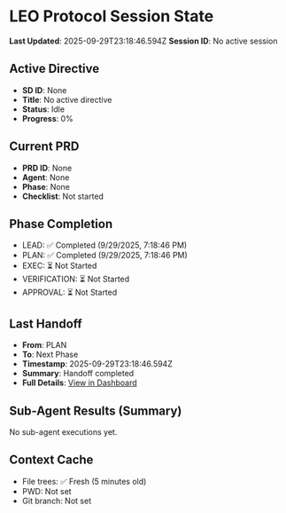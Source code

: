 # LEO Protocol Session State

**Last Updated**: 2025-09-29T23:18:46.594Z
**Session ID**: No active session

## Active Directive
- **SD ID**: None
- **Title**: No active directive
- **Status**: Idle
- **Progress**: 0%

## Current PRD
- **PRD ID**: None
- **Agent**: None
- **Phase**: None
- **Checklist**: Not started

## Phase Completion
- LEAD: ✅ Completed (9/29/2025, 7:18:46 PM)
- PLAN: ✅ Completed (9/29/2025, 7:18:46 PM)
- EXEC: ⏳ Not Started
- VERIFICATION: ⏳ Not Started
- APPROVAL: ⏳ Not Started

## Last Handoff
- **From**: PLAN
- **To**: Next Phase
- **Timestamp**: 2025-09-29T23:18:46.594Z
- **Summary**: Handoff completed
- **Full Details**: [View in Dashboard](http://localhost:3000)

## Sub-Agent Results (Summary)
No sub-agent executions yet.

## Context Cache
- File trees: ✅ Fresh (5 minutes old)
- PWD: Not set
- Git branch: Not set